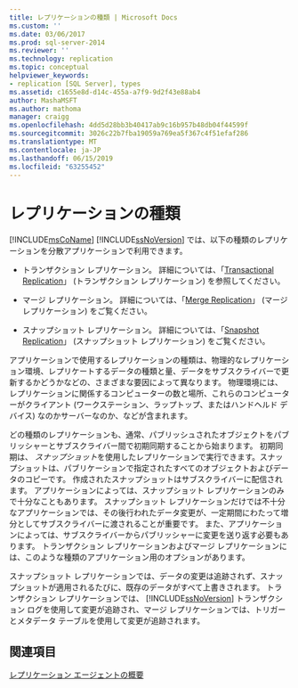 ```yaml
---
title: レプリケーションの種類 | Microsoft Docs
ms.custom: ''
ms.date: 03/06/2017
ms.prod: sql-server-2014
ms.reviewer: ''
ms.technology: replication
ms.topic: conceptual
helpviewer_keywords:
- replication [SQL Server], types
ms.assetid: c1655e8d-d14c-455a-a7f9-9d2f43e88ab4
author: MashaMSFT
ms.author: mathoma
manager: craigg
ms.openlocfilehash: 4dd5d28bb3b40417ab9c16b957b48db04f44599f
ms.sourcegitcommit: 3026c22b7fba19059a769ea5f367c4f51efaf286
ms.translationtype: MT
ms.contentlocale: ja-JP
ms.lasthandoff: 06/15/2019
ms.locfileid: "63255452"
---
```

# <a name="types-of-replication"></a>レプリケーションの種類
  [!INCLUDE[msCoName](../../includes/msconame-md.md)] [!INCLUDE[ssNoVersion](../../includes/ssnoversion-md.md)] では、以下の種類のレプリケーションを分散アプリケーションで利用できます。  
  
-   トランザクション レプリケーション。 詳細については、「[Transactional Replication](transactional/transactional-replication.md)」 (トランザクション レプリケーション) を参照してください。  
  
-   マージ レプリケーション。 詳細については、「[Merge Replication](merge/merge-replication.md)」 (マージ レプリケーション) をご覧ください。  
  
-   スナップショット レプリケーション。 詳細については、「[Snapshot Replication](snapshot-replication.md)」 (スナップショット レプリケーション) をご覧ください。  
  
 アプリケーションで使用するレプリケーションの種類は、物理的なレプリケーション環境、レプリケートするデータの種類と量、データをサブスクライバーで更新するかどうかなどの、さまざまな要因によって異なります。 物理環境には、レプリケーションに関係するコンピューターの数と場所、これらのコンピューターがクライアント (ワークステーション、ラップトップ、またはハンドヘルド デバイス) なのかサーバーなのか、などが含まれます。  
  
 どの種類のレプリケーションも、通常、パブリッシュされたオブジェクトをパブリッシャーとサブスクライバー間で初期同期することから始まります。 初期同期は、 *スナップショット*を使用したレプリケーションで実行できます。スナップショットは、パブリケーションで指定されたすべてのオブジェクトおよびデータのコピーです。 作成されたスナップショットはサブスクライバーに配信されます。 アプリケーションによっては、スナップショット レプリケーションのみで十分なこともあります。 スナップショット レプリケーションだけでは不十分なアプリケーションでは、その後行われたデータ変更が、一定期間にわたって増分としてサブスクライバーに渡されることが重要です。 また、アプリケーションによっては、サブスクライバーからパブリッシャーに変更を送り返す必要もあります。 トランザクション レプリケーションおよびマージ レプリケーションには、このような種類のアプリケーション用のオプションがあります。  
  
 スナップショット レプリケーションでは、データの変更は追跡されず、スナップショットが適用されるたびに、既存のデータがすべて上書きされます。 トランザクション レプリケーションでは、 [!INCLUDE[ssNoVersion](../../includes/ssnoversion-md.md)] トランザクション ログを使用して変更が追跡され、マージ レプリケーションでは、トリガーとメタデータ テーブルを使用して変更が追跡されます。  
  
## <a name="see-also"></a>関連項目  
 [レプリケーション エージェントの概要](agents/replication-agents-overview.md)  
  
  
